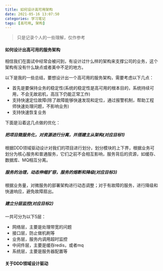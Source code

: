 ```yaml
---
title: 如何设计高可用架构
date: 2021-05-16 13:07:50
categories: 学习笔记
tags: [高可用, 架构]
---
```


> 只是记录个人的一些理解，仅作参考

#### 如何设计出高可用的服务架构

​	相信我们在面试中经常会被问到，有设计过什么样的架构来支撑公司的业务，这个架构有没有什么缺点或者美中不足的地方。

以下是我的一些总结，要想设计出一个高可用的服务架构，需要考虑以下几点：

* 首先是要保持业务的稳定性(系统的稳定性是高可用的根本目的，系统持续可用，不会无故宕机，高压下仍能正常工作)
* 支持快速定位故障(除了故障能够快速发现和定位，通过报警机制，帮助工程师快速处理问题，不影响业务)
* 支持快速恢复业务

<!-- more -->

下面是沿着这几点做的优化：

##### 把项目微服务化，对资源进行分离，并搭建主从架构(对应目标1)

根据DDD领域驱动设计对我们的项目进行划分，划分模块的上下界，根据业务可划分为核心服务和普通服务，它们之前不会相互影响，服务背后的资源，如缓存、数据库、MQ相互分离。



##### 服务的治理，动态伸缩扩容，服务的熔断和降级(对应目标3)

根据业务量，对微服务的部署架构进行动态调整；对于有故障的服务，进行降级和快速响应，避免故障扇出。



##### 建立分层监控(对应目标2)

一共可分为以下5层：

* 网络层，主要是处理带宽的问题
* 接口层，防止做机刷等
* 业务层，服务内调用超时监控
* 中间件层，主要是缓存redis，或者mq
* 系统层，主要是服务器配置等





#### 关于DDD领域设计驱动